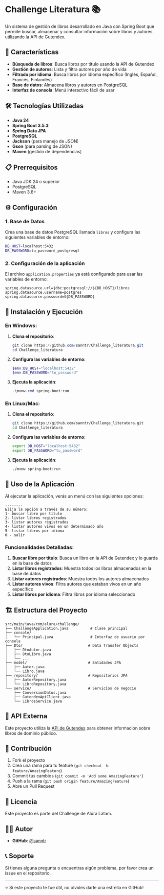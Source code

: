 # Challenge Literatura 📚

Un sistema de gestión de libros desarrollado en Java con Spring Boot que permite buscar, almacenar y consultar información sobre libros y autores utilizando la API de Gutendex.

## 🚀 Características

- **Búsqueda de libros**: Busca libros por título usando la API de Gutendex
- **Gestión de autores**: Lista y filtra autores por año de vida
- **Filtrado por idioma**: Busca libros por idioma específico (Inglés, Español, Francés, Finlandés)
- **Base de datos**: Almacena libros y autores en PostgreSQL
- **Interfaz de consola**: Menú interactivo fácil de usar

## 🛠️ Tecnologías Utilizadas

- **Java 24**
- **Spring Boot 3.5.3**
- **Spring Data JPA**
- **PostgreSQL**
- **Jackson** (para manejo de JSON)
- **Gson** (para parsing de JSON)
- **Maven** (gestión de dependencias)

## 📋 Prerrequisitos

- Java JDK 24 o superior
- PostgreSQL
- Maven 3.6+

## ⚙️ Configuración

### 1. Base de Datos

Crea una base de datos PostgreSQL llamada `libros` y configura las siguientes variables de entorno:

```bash
DB_HOST=localhost:5432
DB_PASSWORD=tu_password_postgresql
```

### 2. Configuración de la aplicación

El archivo `application.properties` ya está configurado para usar las variables de entorno:

```properties
spring.datasource.url=jdbc:postgresql://${DB_HOST}/libros
spring.datasource.username=postgres
spring.datasource.password=${DB_PASSWORD}
```

## 🚀 Instalación y Ejecución

### En Windows:

1. **Clona el repositorio**:
   ```powershell
   git clone https://github.com/sanntr/Challenge_literatura.git
   cd Challenge_literatura
   ```

2. **Configura las variables de entorno**:
   ```powershell
   $env:DB_HOST="localhost:5432"
   $env:DB_PASSWORD="tu_password"
   ```

3. **Ejecuta la aplicación**:
   ```powershell
   .\mvnw.cmd spring-boot:run
   ```

### En Linux/Mac:

1. **Clona el repositorio**:
   ```bash
   git clone https://github.com/sanntr/Challenge_literatura.git
   cd Challenge_literatura
   ```

2. **Configura las variables de entorno**:
   ```bash
   export DB_HOST="localhost:5432"
   export DB_PASSWORD="tu_password"
   ```

3. **Ejecuta la aplicación**:
   ```bash
   ./mvnw spring-boot:run
   ```

## 📱 Uso de la Aplicación

Al ejecutar la aplicación, verás un menú con las siguientes opciones:

```
--------
Elija la opción a través de su número:
1- buscar libro por título
2- listar libros registrados
3- listar autores registrados
4- listar autores vivos en un determinado año
5- listar libros por idioma
0 - salir
```

### Funcionalidades Detalladas:

1. **Buscar libro por título**: Busca un libro en la API de Gutendex y lo guarda en la base de datos
2. **Listar libros registrados**: Muestra todos los libros almacenados en la base de datos
3. **Listar autores registrados**: Muestra todos los autores almacenados
4. **Listar autores vivos**: Filtra autores que estaban vivos en un año específico
5. **Listar libros por idioma**: Filtra libros por idioma seleccionado

## 🏗️ Estructura del Proyecto

```
src/main/java/com/alura/challenge/
├── ChallengeApplication.java          # Clase principal
├── console/
│   └── Principal.java                 # Interfaz de usuario por consola
├── Dto/                              # Data Transfer Objects
│   ├── DtoAutor.java
│   ├── DtoLibro.java
│   └── ...
├── model/                            # Entidades JPA
│   ├── Autor.java
│   └── Libro.java
├── repository/                       # Repositorios JPA
│   ├── AutorRepository.java
│   └── LibroRepository.java
└── service/                          # Servicios de negocio
    ├── ConversionDatos.java
    ├── GutendexApiClient.java
    └── LibrosService.java
```

## 🔧 API Externa

Este proyecto utiliza la [API de Gutendex](https://gutendex.com/) para obtener información sobre libros de dominio público.

## 🤝 Contribución

1. Fork el proyecto
2. Crea una rama para tu feature (`git checkout -b feature/AmazingFeature`)
3. Commit tus cambios (`git commit -m 'Add some AmazingFeature'`)
4. Push a la rama (`git push origin feature/AmazingFeature`)
5. Abre un Pull Request

## 📄 Licencia

Este proyecto es parte del Challenge de Alura Latam.

## 👨‍💻 Autor

- **GitHub**: [@sanntr](https://github.com/sanntr)

## 📞 Soporte

Si tienes alguna pregunta o encuentras algún problema, por favor crea un issue en el repositorio.

---

⭐ Si este proyecto te fue útil, no olvides darle una estrella en GitHub!
